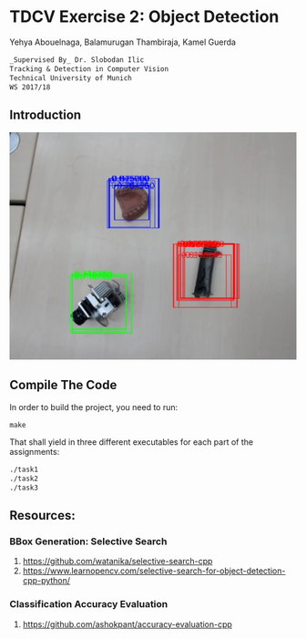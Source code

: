 # TDCV Exercise 2: Object Detection

Yehya Abouelnaga, Balamurugan Thambiraja, Kamel Guerda

```
_Supervised By_ Dr. Slobodan Ilic
Tracking & Detection in Computer Vision
Technical University of Munich
WS 2017/18
```

## Introduction
<img src="selsearch.jpeg" />

## Compile The Code

In order to build the project, you need to run:
```
make
```

That shall yield in three different executables for each part of the assignments:
```
./task1
./task2
./task3
```

## Resources:

### BBox Generation: Selective Search
1. https://github.com/watanika/selective-search-cpp
2. https://www.learnopencv.com/selective-search-for-object-detection-cpp-python/

### Classification Accuracy Evaluation
1. https://github.com/ashokpant/accuracy-evaluation-cpp
